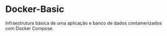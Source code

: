 # Docker-Basic
Infraestrutura básica de uma aplicação e banco de dados containerizados com Docker Compose.

